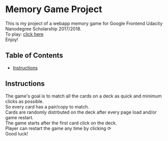 # Memory Game Project
This is my project of a webapp memory game for Google Frontend Udacity Nanodegree Scholarship 2017/2018.  
To play: [click here](https://clitorrent.github.io/memory-card-game/)   
Enjoy!

## Table of Contents
* [Instructions](#instructions)

## Instructions

The game's goal is to match all the cards on a deck as quick and minimum clicks as possible.  
So every card has a pair/copy to match.  
Cards are randomly distrbuted on the deck after every page load and/or game restart.  
The game starts after the first card click on the deck.  
Player can restart the game any time by clicking &#10227;  
Good luck!

